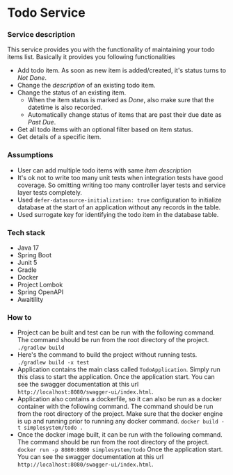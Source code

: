 # Todo Service

### Service description
This service provides you with the functionality of maintaining your todo items list. Basically it provides you following
functionalities

* Add todo item. As soon as new item is added/created, it's status turns to *Not Done*.
* Change the *description* of an existing todo item.
* Change the status of an existing item. 
   * When the item status is marked as *Done*, also make sure that the datetime is also recorded.
   * Automatically change status of items that are past their due date as *Past Due*.
* Get all todo items with an optional filter based on item status.
* Get details of a specific item.

### Assumptions
* User can add multiple todo items with same *item description*
* It's ok not to write too many unit tests when integration tests have good coverage. So omitting writing 
 too many controller layer tests and service layer tests completely. 
* Used `defer-datasource-initialization: true` configuration to initialize database at the start of an application without any records in the table.
* Used surrogate key for identifying the todo item in the database table.

### Tech stack
* Java 17
* Spring Boot
* Junit 5
* Gradle
* Docker
* Project Lombok
* Spring OpenAPI
* Awaitility

### How to
* Project can be built and test can be run with the following command. The command should be run from the root directory of the project.
 `./gradlew build`
* Here's the command to build the project without running tests.
 `./gradlew build -x test`
* Application contains the main class called `TodoApplication`. Simply run this class to start the application.
Once the application start. You can see the swagger documentation at this url `http://localhost:8080/swagger-ui/index.html`.
* Application also contains a dockerfile, so it can also be run as a docker container with the following command. The command should be run from the root directory of the project.
Make sure that the docker engine is up and running prior to running any docker command.
 `docker build -t simplesystem/todo .`
* Once the docker image built, it can be run with the following command. The command should be run from the root directory of the project.
    `docker run -p 8080:8080 simplesystem/todo`
Once the application start. You can see the swagger documentation at this url `http://localhost:8080/swagger-ui/index.html`.
